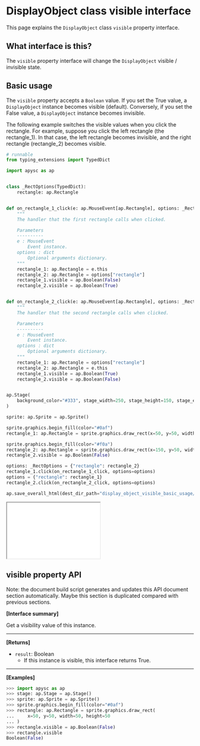 # DisplayObject class visible interface

This page explains the `DisplayObject` class `visible` property interface.

## What interface is this?

The `visible` property interface will change the `DisplayObject` visible / invisible state.

## Basic usage

The `visible` property accepts a `Boolean` value. If you set the True value, a `DisplayObject` instance becomes visible (default). Conversely, if you set the False value, a `DisplayObject` instance becomes invisible.

The following example switches the visible values when you click the rectangle. For example, suppose you click the left rectangle (the rectangle_1). In that case, the left rectangle becomes invisible, and the right rectangle (rectangle_2) becomes visible.

```py
# runnable
from typing_extensions import TypedDict

import apysc as ap


class _RectOptions(TypedDict):
    rectangle: ap.Rectangle


def on_rectangle_1_click(e: ap.MouseEvent[ap.Rectangle], options: _RectOptions) -> None:
    """
    The handler that the first rectangle calls when clicked.

    Parameters
    ----------
    e : MouseEvent
        Event instance.
    options : dict
        Optional arguments dictionary.
    """
    rectangle_1: ap.Rectangle = e.this
    rectangle_2: ap.Rectangle = options["rectangle"]
    rectangle_1.visible = ap.Boolean(False)
    rectangle_2.visible = ap.Boolean(True)


def on_rectangle_2_click(e: ap.MouseEvent[ap.Rectangle], options: _RectOptions) -> None:
    """
    The handler that the second rectangle calls when clicked.

    Parameters
    ----------
    e : MouseEvent
        Event instance.
    options : dict
        Optional arguments dictionary.
    """
    rectangle_1: ap.Rectangle = options["rectangle"]
    rectangle_2: ap.Rectangle = e.this
    rectangle_1.visible = ap.Boolean(True)
    rectangle_2.visible = ap.Boolean(False)


ap.Stage(
    background_color="#333", stage_width=250, stage_height=150, stage_elem_id="stage"
)

sprite: ap.Sprite = ap.Sprite()

sprite.graphics.begin_fill(color="#0af")
rectangle_1: ap.Rectangle = sprite.graphics.draw_rect(x=50, y=50, width=50, height=50)

sprite.graphics.begin_fill(color="#f0a")
rectangle_2: ap.Rectangle = sprite.graphics.draw_rect(x=150, y=50, width=50, height=50)
rectangle_2.visible = ap.Boolean(False)

options: _RectOptions = {"rectangle": rectangle_2}
rectangle_1.click(on_rectangle_1_click, options=options)
options = {"rectangle": rectangle_1}
rectangle_2.click(on_rectangle_2_click, options=options)

ap.save_overall_html(dest_dir_path="display_object_visible_basic_usage/")
```

<iframe src="static/display_object_visible_basic_usage/index.html" width="250" height="150"></iframe>


## visible property API

<!-- Docstring: apysc._display.visible_interface.VisibleInterface.visible -->

<span class="inconspicuous-txt">Note: the document build script generates and updates this API document section automatically. Maybe this section is duplicated compared with previous sections.</span>

**[Interface summary]**

Get a visibility value of this instance.<hr>

**[Returns]**

- `result`: Boolean
  - If this instance is visible, this interface returns True.

<hr>

**[Examples]**

```py
>>> import apysc as ap
>>> stage: ap.Stage = ap.Stage()
>>> sprite: ap.Sprite = ap.Sprite()
>>> sprite.graphics.begin_fill(color="#0af")
>>> rectangle: ap.Rectangle = sprite.graphics.draw_rect(
...     x=50, y=50, width=50, height=50
... )
>>> rectangle.visible = ap.Boolean(False)
>>> rectangle.visible
Boolean(False)
```
